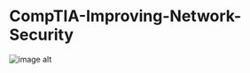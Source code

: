 # CompTIA-Improving-Network-Security

![image alt](!![image]https://github.com/user-attachments/assets/574b887a-0079-416d-bcf1-6450cd2b445c)
